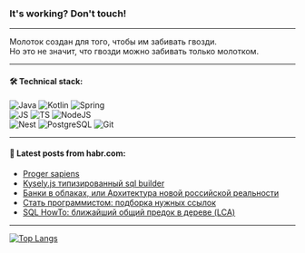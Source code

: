 ### It's working? Don't touch!

---
Молоток создан для того, чтобы им забивать гвозди. <br>
Но это не значит, что гвозди можно забивать только молотком.

---

#### 🛠️ Technical stack:

![Java](https://img.shields.io/badge/Java-informational?logo=Oracle&style=flat&logoColor=white&color=FF4500)
![Kotlin](https://img.shields.io/badge/Kotlin-informational?logo=Kotlin&style=flat&logoColor=white&color=774D97)
![Spring](https://img.shields.io/badge/SpringBoot-informational?logo=SpringBoot&style=flat&logoColor=white&color=6DB33F) <br>
![JS](https://img.shields.io/badge/JS-informational?logo=javaScript&style=flat&logoColor=black&color=F7Df1E)
![TS](https://img.shields.io/badge/TypeScript-informational?logo=typeScript&style=flat&logoColor=black&color=0667A8)
![NodeJS](https://img.shields.io/badge/NodeJS-informational?logo=node.js&style=flat&logoColor=white&color=70A760) <br>
![Nest](https://img.shields.io/badge/NestJS-informational?logo=NestJS&style=flat&logoColor=white&color=E0234E)
![PostgreSQL](https://img.shields.io/badge/PostgreSQL-informational?logo=PostgreSQL&style=flat&logoColor=white&color=DAA520)
![Git](https://img.shields.io/badge/Git-informational?logo=git&style=flat&logoColor=white&color=778899)

___

#### 💬 Latest posts from habr.com:

<!-- BLOG-POST-LIST:START -->
- [Proger sapiens](https://habr.com/ru/companies/ruvds/articles/760586/?utm_source=habrahabr&utm_medium=rss&utm_campaign=760586)
- [Kysely.js типизированный sql builder](https://habr.com/ru/articles/759206/?utm_source=habrahabr&utm_medium=rss&utm_campaign=759206)
- [Банки в облаках, или Архитектура новой российской реальности](https://habr.com/ru/companies/redmadrobot/articles/760718/?utm_source=habrahabr&utm_medium=rss&utm_campaign=760718)
- [Стать программистом: подборка нужных ссылок](https://habr.com/ru/companies/habr/articles/760630/?utm_source=habrahabr&utm_medium=rss&utm_campaign=760630)
- [SQL HowTo: ближайший общий предок в дереве &lpar;LCA&rpar;](https://habr.com/ru/companies/tensor/articles/760554/?utm_source=habrahabr&utm_medium=rss&utm_campaign=760554)
<!-- BLOG-POST-LIST:END -->

---
[![Top Langs](https://github-readme-stats-git-master-advtsetting-gmailcom.vercel.app/api/top-langs/?username=zloylis&langs_count=10&hide_title=false&title_color=e6edf3&size_weight=0.5&count_weight=0.5&layout=compact&hide_border=true&theme=dracula)](https://github.com/zloylis)

<!-- ![GitHub stats](https://github-readme-stats-git-master-advtsetting-gmailcom.vercel.app/api?username=zloylis&show_icons=true&hide_border=true&theme=dracula&hide_title=true&include_all_commits=true&count_private=true&hide=contribs&hide_rank=true) -->
